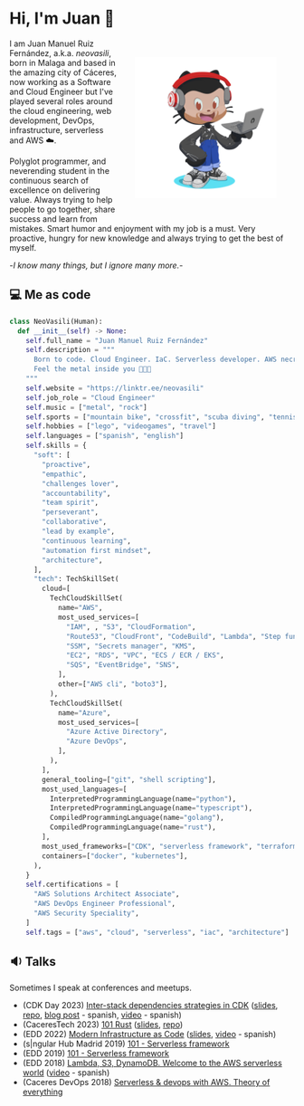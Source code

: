 # Hi, I'm Juan 👋

<img align="right" width="250" height="250" style="padding: 2rem;" src="assets/img/my-octocat.png?raw=true">

I am Juan Manuel Ruiz Fernández, a.k.a. *neovasili*, born in Malaga and based in the amazing city of Cáceres, now working as a Software and Cloud Engineer but I've played several roles around the cloud engineering, web development, DevOps, infrastructure, serverless and AWS ☁️.

Polyglot programmer, and neverending student in the continuous search of excellence on delivering value. Always trying to help people to go together, share success and learn from mistakes. Smart humor and enjoyment with my job is a must. Very proactive, hungry for new knowledge and always trying to get the best of myself.

-*I know many things, but I ignore many more.*-

## 💻 Me as code

```python
class NeoVasili(Human):
  def __init__(self) -> None:
    self.full_name = "Juan Manuel Ruiz Fernández"
    self.description = """
      Born to code. Cloud Engineer. IaC. Serverless developer. AWS necromancer
      Feel the metal inside you 🤘🤘🤘
    """
    self.website = "https://linktr.ee/neovasili"
    self.job_role = "Cloud Engineer"
    self.music = ["metal", "rock"]
    self.sports = ["mountain bike", "crossfit", "scuba diving", "tennis", "f1"]
    self.hobbies = ["lego", "videogames", "travel"]
    self.languages = ["spanish", "english"]
    self.skills = {
      "soft": [
        "proactive",
        "empathic",
        "challenges lover",
        "accountability",
        "team spirit",
        "perseverant",
        "collaborative",
        "lead by example",
        "continuous learning",
        "automation first mindset",
        "architecture",
      ],
      "tech": TechSkillSet(
        cloud=[
          TechCloudSkillSet(
            name="AWS",
            most_used_services=[
              "IAM", , "S3", "CloudFormation",
              "Route53", "CloudFront", "CodeBuild", "Lambda", "Step functions", "API Gateway", "DynamoDB",
              "SSM", "Secrets manager", "KMS",
              "EC2", "RDS", "VPC", "ECS / ECR / EKS",
              "SQS", "EventBridge", "SNS",
            ],
            other=["AWS cli", "boto3"],
          ),
          TechCloudSkillSet(
            name="Azure",
            most_used_services=[
              "Azure Active Directory",
              "Azure DevOps",
            ],
          ),
        ],
        general_tooling=["git", "shell scripting"],
        most_used_languages=[
          InterpretedProgrammingLanguage(name="python"),
          InterpretedProgrammingLanguage(name="typescript"),
          CompiledProgrammingLanguage(name="golang"),
          CompiledProgrammingLanguage(name="rust"),
        ],
        most_used_frameworks=["CDK", "serverless framework", "terraform", "pulumi"],
        containers=["docker", "kubernetes"],
      ),
    }
    self.certifications = [
      "AWS Solutions Architect Associate",
      "AWS DevOps Engineer Professional",
      "AWS Security Speciality",
    ]
    self.tags = ["aws", "cloud", "serverless", "iac", "architecture"]
```

## 🔉 Talks

Sometimes I speak at conferences and meetups.

- (CDK Day 2023) [Inter-stack dependencies strategies in CDK](https://www.cdkday.com/#inter-stack-dependencies-strategies-in-cdk) ([slides](https://files.juanmanuelruizfernandez.com/speechs/inter-stacks-dependencies-strategies.pdf), [repo](https://github.com/neovasili/cdk-day-2023-stacks-dependencies), [blog post](https://dev.to/aws-espanol/estrategias-para-manejar-dependencias-entre-stacks-en-cdk-3bjj) - spanish, [video](https://www.youtube.com/watch?v=ZAQC-cOXL4M&t=7730s) - spanish)
- (CaceresTech 2023) [101 Rust](https://www.meetup.com/es-ES/cacerestech/events/292010650/) ([slides](https://files.juanmanuelruizfernandez.com/speechs/101-rust.pdf), [repo](https://github.com/neovasili/101-rust))
- (EDD 2022) [Modern Infrastructure as Code](https://extremaduradigitalday.com/ponente/juan-manuel-ruiz-fernandez/) ([slides](https://files.juanmanuelruizfernandez.com/speechs/modern-infrastructure-as-code.pdf), [video](https://www.youtube.com/watch?v=SGXoqiVTG_o) - spanish)
- (s|ngular Hub Madrid 2019) [101 - Serverless framework](https://twitter.com/sngular/status/1194671450793357313)
- (EDD 2019) [101 - Serverless framework](https://2019.extremaduradigitalday.com/ponente/juan-manuel-ruiz-fernandezsngular/)
- (EDD 2018) [Lambda, S3, DynamoDB. Welcome to the AWS serverless world](https://2018.extremaduradigitalday.com/ponentes/juan-manuel-ruiz-fernandez/) ([video](https://youtu.be/VO2_3wuaNBk?t=7110) - spanish)
- (Caceres DevOps 2018) [Serverless & devops with AWS. Theory of everything](https://www.meetup.com/es/caceres-devops/events/254786282/)

